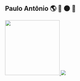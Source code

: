 ## Paulo Antônio :earth_americas: :rocket: :new_moon: :stars: 

<div align="Left">
  <a href="https://github.com/pauloantonio-o">
  <img height="180em" src="https://github-readme-stats.vercel.app/api?username=pauloantonio-o&show_icons=true&theme=algolia&include_all_commits=true&count_private=true">
  <img align="Right height="180em" src="https://github-readme-stats.vercel.app/api/top-langs/?username=pauloantonionew&layout=compact&langs_count=7&theme=github_dark"/>
</div>
